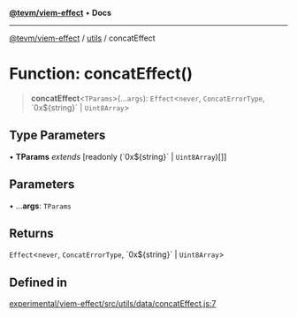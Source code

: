 [**@tevm/viem-effect**](../../README.md) • **Docs**

***

[@tevm/viem-effect](../../modules.md) / [utils](../README.md) / concatEffect

# Function: concatEffect()

> **concatEffect**\<`TParams`\>(...`args`): `Effect`\<`never`, `ConcatErrorType`, \`0x$\{string\}\` \| `Uint8Array`\>

## Type Parameters

• **TParams** *extends* [readonly (\`0x$\{string\}\` \| `Uint8Array`)[]]

## Parameters

• ...**args**: `TParams`

## Returns

`Effect`\<`never`, `ConcatErrorType`, \`0x$\{string\}\` \| `Uint8Array`\>

## Defined in

[experimental/viem-effect/src/utils/data/concatEffect.js:7](https://github.com/evmts/tevm-monorepo/blob/main/experimental/viem-effect/src/utils/data/concatEffect.js#L7)
